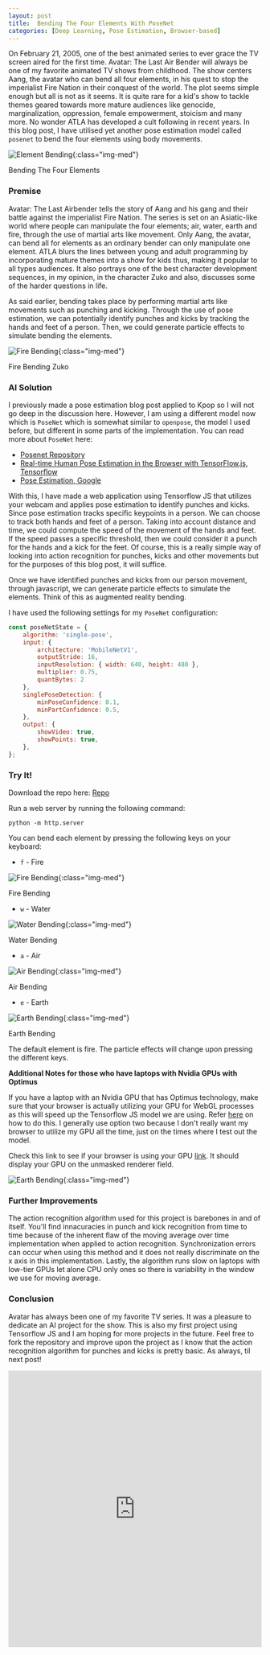 ```yaml
---
layout: post
title:  Bending The Four Elements With PoseNet
categories: [Deep Learning, Pose Estimation, Browser-based]
---
```


On February 21, 2005, one of the best animated series to ever grace the TV screen aired for the first time. Avatar: The Last Air Bender will always be one of my favorite animated TV shows from childhood. The show centers Aang, the avatar who can bend all four elements, in his quest to stop the imperialist Fire Nation in their conquest of the world. The plot seems simple enough but all is not as it seems. It is quite rare for a kid's show to tackle themes geared towards more mature audiences like genocide, marginalization, oppression, female empowerment, stoicism and many more. No wonder ATLA has developed a cult following in recent years. In this blog post, I have utilised yet another pose estimation model called `posenet` to bend the four elements using body movements.

![Element Bending](/images/post-7.gif){:class="img-med"}
<p class="img-credits">Bending The Four Elements</p>


### Premise

Avatar: The Last Airbender tells the story of Aang and his gang and their battle against the imperialist Fire Nation. The series is set on an Asiatic-like world where people can manipulate the four elements; air, water, earth and fire, through the use of martial arts like movement. Only Aang, the avatar, can bend all for elements as an ordinary bender can only manipulate one element. ATLA blurs the lines between young and adult programming by incorporating mature themes into a show for kids thus, making it popular to all types audiences. It also portrays one of the best character development sequences, in my opinion, in the character Zuko and also, discusses some of the harder questions in life.

As said earlier, bending takes place by performing martial arts like movements such as punching and kicking. Through the use of pose estimation, we can potentially identify punches and kicks by tracking the hands and feet of a person. Then, we could generate particle effects to simulate bending the elements.

![Fire Bending](/images/post-7-1.gif){:class="img-med"}
<p class="img-credits">Fire Bending Zuko</p>

### AI Solution

I previously made a pose estimation blog post applied to Kpop so I will not go deep in the discussion here. However, I am using a different model now which is `PoseNet` which is somewhat similar to `openpose`, the model I used before, but different in some parts of the implementation. You can read more about `PoseNet` here:

- [Posenet Repository](https://github.com/tensorflow/tfjs-models/tree/master/posenet)
- [Real-time Human Pose Estimation in the Browser with TensorFlow.js, Tensorflow](https://medium.com/tensorflow/real-time-human-pose-estimation-in-the-browser-with-tensorflow-js-7dd0bc881cd5)
- [Pose Estimation, Google](https://www.tensorflow.org/lite/models/pose_estimation/overview)

With this, I have made a web application using Tensorflow JS that utilizes your webcam and applies pose estimation to identify punches and kicks. Since pose estimation tracks specific keypoints in a person. We can choose to track both hands and feet of a person. Taking into account distance and time, we could compute the speed of the movement of the hands and feet. If the speed passes a specific threshold, then we could consider it a punch for the hands and a kick for the feet. Of course, this is a really simple way of looking into action recognition for punches, kicks and other movements but for the purposes of this blog post, it will suffice.

Once we have identified punches and kicks from our person movement, through javascript, we can generate particle effects to simulate the elements. Think of this as augmented reality bending.

I have used the following settings for my `PoseNet` configuration:

```javascript
const poseNetState = {
    algorithm: 'single-pose',
    input: {
        architecture: 'MobileNetV1',
        outputStride: 16,
        inputResolution: { width: 640, height: 480 },
        multiplier: 0.75,
        quantBytes: 2
    },
    singlePoseDetection: {
        minPoseConfidence: 0.1,
        minPartConfidence: 0.5,
    },
    output: {
        showVideo: true,
        showPoints: true,
    },
};
```


### Try It!

Download the repo here: [Repo](https://github.com/RenzoBenemerito/Avatar-PoseNet)

Run a web server by running the following command:

```terminal
python -m http.server
```

You can bend each element by pressing the following keys on your keyboard:

- `f` - Fire

![Fire Bending](/images/post-7-2.gif){:class="img-med"}
<p class="img-credits">Fire Bending</p>

- `w` - Water

![Water Bending](/images/post-7-3.gif){:class="img-med"}
<p class="img-credits">Water Bending</p>

- `a` - Air

![Air Bending](/images/post-7-4.gif){:class="img-med"}
<p class="img-credits">Air Bending</p>

- `e` - Earth

![Earth Bending](/images/post-7-5.gif){:class="img-med"}
<p class="img-credits">Earth Bending</p>

The default element is fire. The particle effects will change upon pressing the different keys.

**Additional Notes for those who have laptops with Nvidia GPUs with Optimus**

If you have a laptop with an Nvidia GPU that has Optimus technology, make sure that your browser is actually utilizing your GPU for WebGL processes as this will speed up the Tensorflow JS model we are using. Refer [here](https://alteredqualia.com/texts/optimus/) on how to do this. I generally use option two because I don't really want my browser to utilize my GPU all the time, just on the times where I test out the model.

Check this link to see if your browser is using your GPU [link](https://alteredqualia.com/tmp/webgl-maxparams-test/). It should display your GPU on the unmasked renderer field.

![Earth Bending](/images/post-7-6.png){:class="img-med"}


### Further Improvements

The action recognition algorithm used for this project is barebones in and of itself. You'll find innacuracies in punch and kick recognition from time to time because of the inherent flaw of the moving average over time implementation when applied to action recognition. Synchronization errors can occur when using this method and it does not really discriminate on the x axis in this implementation. Lastly, the algorithm runs slow on laptops with low-tier GPUs let alone CPU only ones so there is variability in the window we use for moving average.  


### Conclusion

Avatar has always been one of my favorite TV series. It was a pleasure to dedicate an AI project for the show. This is also my first project using Tensorflow JS and I am hoping for more projects in the future. Feel free to fork the repository and improve upon the project as I know that the action recognition algorithm for punches and kicks is pretty basic. As always, til next post!

<iframe width="100%" height="550px" src="https://www.youtube.com/embed/egZ9osc29Aw" frameborder="0" allowfullscreen></iframe>